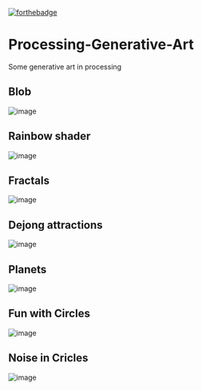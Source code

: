 [![forthebadge](https://forthebadge.com/images/badges/designed-in-inkscape.svg)](https://forthebadge.com)

# Processing-Generative-Art
Some generative art in processing

## Blob
![image](https://user-images.githubusercontent.com/40626584/141928272-a700d622-290b-4306-b3ab-be2e07256028.png)

## Rainbow shader
![image](https://user-images.githubusercontent.com/40626584/141928379-19659f19-f9e9-4653-9872-ba9f0085415c.png)

## Fractals
![image](https://user-images.githubusercontent.com/40626584/141928802-4f34393e-a762-47aa-80fc-79b83a0c2411.png)

## Dejong attractions
![image](https://user-images.githubusercontent.com/40626584/141929307-5b00a51d-cda5-4047-97b3-b7bcd76c99f3.png)

## Planets
![image](https://user-images.githubusercontent.com/40626584/141929533-d87fcf79-4413-4d91-9a00-731043a91f24.png)

## Fun with Circles
![image](https://user-images.githubusercontent.com/40626584/182302917-338d08b6-e431-4941-b884-95c95951d49d.png)

## Noise in Cricles
![image](https://user-images.githubusercontent.com/40626584/216348161-bbb9f7fa-5b93-4d35-a375-719af82acff4.png)
